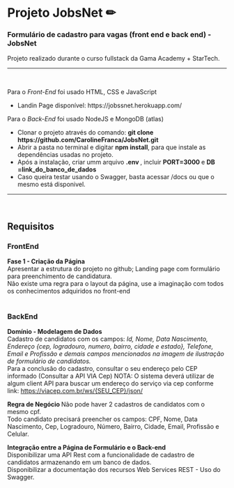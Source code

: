 # Projeto JobsNet     ✏

### Formulário de cadastro para vagas (front end e back end) - JobsNet

Projeto realizado durante o curso fullstack da Gama Academy + StarTech.

<hr><br>
  
 Para o *Front-End* foi usado HTML, CSS e JavaScript
 
<ul>
 <li>
    Landin Page disponível: https://jobssnet.herokuapp.com/
 </li>
</ul> 
 
 
 Para o *Back-End* foi usado NodeJS e MongoDB (atlas)
  
<ul>
 <li>
    Clonar o projeto através do comando:  <strong>git clone https://github.com/CarolineFranca/JobsNet.git</strong>
 </li>
 <li> 
    Abrir a pasta no terminal e digitar <strong>npm install</strong>, para que instale as dependências usadas no projeto.
 </li>
 <li> 
   Após a instalação, criar umm arquivo <strong> .env </strong>, incluir <strong> PORT=3000 </strong> e <strong> DB =link_do_banco_de_dados </strong>
 </li>
 <li> 
  Caso queira testar usando o Swagger, basta acessar <string>/docs ou <a> </a> </string> que o mesmo está disponivel. 
 </li>
</ul> 


<hr><br>

## Requisitos

### FrontEnd
<strong>  Fase 1 -  Criação da Página </strong> <br> 
        Apresentar a estrutura do projeto no github;
        Landing page com formulário para preenchimento de candidatura. <br>
        Não existe uma regra para o layout da página, use a imaginação com todos os conhecimentos adquiridos no front-end
<br> <br>

### BackEnd
<strong> Domínio - Modelagem de Dados </strong>       
 Cadastro de candidatos com os campos: *Id, Nome, Data Nascimento, Endereço {cep, logradouro, numero, bairro, cidade e estado}, Telefone, Email e Profissão e demais campos mencionados na imagem de ilustração de formulário de candidatos.* <br>
 Para a conclusão do cadastro, consultar o seu endereço pelo CEP informado (Consultar a API VIA Cep) NOTA: O sistema deverá utilizar de algum client API para buscar um endereço do serviço via cep conforme link: https://viacep.com.br/ws/{SEU_CEP}/json/
 
<strong> Regra de Negócio </strong> 
Não pode haver 2 cadastros de candidatos com o mesmo cpf. <br>
Todo candidato precisará preencher os campos: CPF, Nome, Data Nascimento, Cep, Logradouro, Número, Bairro, Cidade, Email, Profissão e Celular.

<strong> Integração entre a Página de Formulário e o Back-end </strong> <br>
Disponibilizar uma API Rest com a funcionalidade de cadastro de candidatos armazenando em um banco de dados. <br>
Disponibilizar a documentação dos recursos Web Services REST - Uso do Swagger.
